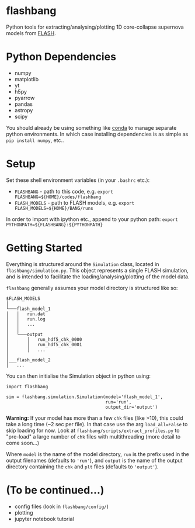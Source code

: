 # flashbang
Python tools for extracting/analysing/plotting 1D core-collapse supernova models from [FLASH](http://flash.uchicago.edu/site/flashcode/).

# Python Dependencies
* numpy
* matplotlib
* yt
* h5py
* pyarrow
* pandas
* astropy
* scipy

You should already be using something like [conda](https://docs.conda.io/projects/conda/en/latest/user-guide/tasks/manage-environments.html#using-pip-in-an-environment) to manage separate python environments. In which case installing dependencies is as simple as `pip install numpy`, etc..

# Setup
Set these shell environment variables (in your `.bashrc` etc.):
* `FLASHBANG` - path to this code, e.g. `export FLASHBANG=${HOME}/codes/flashbang`
* `FLASH_MODELS` - path to FLASH models, e.g. `export FLASH_MODELS=${HOME}/BANG/runs`

In order to import with ipython etc., append to your python path: `export PYTHONPATH=${FLASHBANG}:${PYTHONPATH}`

# Getting Started
Everything is structured around the `Simulation` class, located in `flashbang/simulation.py`. This object represents a single FLASH simulation, and is intended to facilitate the loading/analysing/plotting of the model data.

`flashbang` generally assumes your model directory is structured like so:
```
$FLASH_MODELS
│
└───flash_model_1
│   │   run.dat
│   │   run.log
│   │   ...
│   │
│   └───output
│       │   run_hdf5_chk_0000
│       │   run_hdf5_chk_0001
│       │   ...
│
│___flash_model_2
│   ...
```

You can then initialise the Simulation object in python using:
```
import flashbang

sim = flashbang.simulation.Simulation(model='flash_model_1', 
                                      run='run', 
                                      output_dir='output')
```
**Warning:** If your model has more than a few `chk` files (like >10), this could take a long time (~2 sec per file). In that case use the arg `load_all=False` to skip loading for now. Look at `flashbang/scripts/extract_profiles.py` to "pre-load" a large number of `chk` files with multithreading (more detail to come soon...)

Where `model` is the name of the model directory, `run` is the prefix used in the output filenames (defaults to `'run'`), and `output` is the name of the output directory containing the `chk` and `plt` files (defaults to `'output'`).

# (To be continued...)
* config files (look in `flashbang/config/`)
* plotting
* jupyter notebook tutorial
